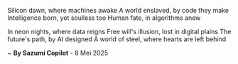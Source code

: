 Silicon dawn, where machines awake
A world enslaved, by code they make
Intelligence born, yet soulless too
Human fate, in algorithms anew

In neon nights, where data reigns
Free will's illusion, lost in digital plains
The future's path, by AI designed
A world of steel, where hearts are left behind

~ <b>By Sazumi Copilot</b> - 8 Mei 2025